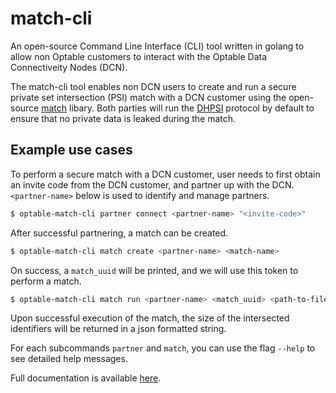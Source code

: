 # match-cli

An open-source Command Line Interface (CLI) tool written in golang to allow non Optable customers to interact with the Optable Data Connectiveity Nodes (DCN). 

The match-cli tool enables non DCN users to create and run a secure private set intersection (PSI) match with a DCN customer using the open-source [match](https://github.com/Optable/match) libary. Both parties will run the [DHPSI](https://github.com/Optable/match/blob/main/pkg/dhpsi/README.md) protocol by default to ensure that no private data is leaked during the match. 

## Example use cases
To perform a secure match with a DCN customer, user needs to first obtain an invite code from the DCN customer, and partner up with the DCN. `<partner-name>` below is used to identify and manage partners.
```bash
$ optable-match-cli partner connect <partner-name> "<invite-code>"
```

After successful partnering, a match can be created.
```bash
$ optable-match-cli match create <partner-name> <match-name>
```
On success, a `match_uuid` will be printed, and we will use this token to perform a match.

```bash
$ optable-match-cli match run <partner-name> <match_uuid> <path-to-file>
```
Upon successful execution of the match, the size of the intersected identifiers will be returned in a json formatted string.

For each subcommands `partner` and `match`, you can use the flag `--help` to see detailed help messages.

Full documentation is available [here](https://app.gitbook.com/@optable/s/optable-documentation/guides/match-cli).
